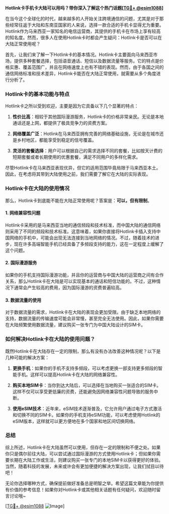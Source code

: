 **Hotlink卡手机卡大陆可以用吗？带你深入了解这个热门话题[[TG💪+ @esim1088](https://t.me/s/esim1088)]**

在当今这个全球化的时代，越来越多的人开始关注跨境通信的问题，尤其是对于那些经常往返于大陆和东南亚国家的人来说，选择一款合适的手机卡显得尤为重要。Hotlink作为马来西亚一家知名的电信运营商，其提供的手机卡在市场上享有较高的知名度。然而，很多人在使用Hotlink卡时都会产生疑问：Hotlink卡是否可以在大陆正常使用呢？

首先，让我们来了解一下Hotlink卡的基本情况。Hotlink卡主要面向马来西亚市场，提供多种套餐选择，包括语音通话、短信以及数据流量等服务。它的特点是价格实惠、覆盖范围广，并且在网络速度上也有不错的表现。然而，由于各国之间的通信网络标准和技术差异，Hotlink卡能否在大陆正常使用，就需要从多个角度进行分析了。

### **Hotlink卡的基本功能与特点**

Hotlink卡之所以受到欢迎，主要是因为它具备以下几个显著的特点：

1. **性价比高**：相较于其他国际漫游服务，Hotlink卡的价格非常亲民。无论是本地通话还是上网，都提供了极具竞争力的资费方案。
   
2. **网络覆盖广泛**：Hotlink在马来西亚拥有完善的网络基础设施，无论是在城市还是乡村地区，都能享受到稳定的信号覆盖。
   
3. **灵活的套餐选择**：用户可以根据自己的需求选择不同的套餐，比如按天计费的短期套餐或者长期使用的优惠套餐，满足不同用户的多样化需求。

尽管Hotlink卡在马来西亚表现优异，但它的适用范围毕竟局限于马来西亚本土。因此，在考虑将其带到大陆使用之前，我们需要了解它在大陆的实际表现。

### **Hotlink卡在大陆的使用情况**

那么，Hotlink卡到底能不能在大陆正常使用呢？答案是：**可以，但有限制**。

#### **1. 网络兼容性问题**
Hotlink卡采用的是马来西亚当地的通信频段和技术标准，而中国大陆的通信网络则采用了不同的频段和技术标准。这意味着，如果你直接将Hotlink卡插入支持中国网络的手机中，可能会出现无法连接到当地网络的情况。不过，随着技术的进步，现在许多高端智能手机已经具备了多频段支持的能力，这在一定程度上缓解了这个问题。

#### **2. 国际漫游服务**
如果你的手机支持国际漫游功能，并且你的运营商与中国大陆的运营商之间有合作关系，那么Hotlink卡在大陆是可以实现基本的通话和短信功能的。不过，这种情况下通常会产生较高的费用，因为国际漫游的资费普遍较高。

#### **3. 数据流量的使用**
对于数据流量的需求，Hotlink卡在大陆的表现会更加受限。由于缺乏本地网络的支持，数据流量的传输速度可能会非常慢，甚至完全无法使用。因此，如果你需要在大陆频繁使用数据流量，建议购买一张专门为中国大陆设计的SIM卡。

### **如何解决Hotlink卡在大陆的使用问题？**

既然Hotlink卡在大陆存在一定的限制，那么有没有办法改善这种情况呢？以下是几种可能的解决方案：

1. **更换手机**：如果你的手机不支持多频段，可以考虑更换一部支持更多频段的智能手机。这样可以提高Hotlink卡在大陆的网络兼容性。

2. **购买本地SIM卡**：当你到达大陆后，可以选择在当地购买一张适合的SIM卡。这样不仅可以享受更低廉的资费，还能避免因网络兼容性问题导致的服务中断。

3. **使用eSIM技术**：近年来，eSIM技术逐渐普及，它允许用户通过电子方式激活和切换不同的SIM卡。如果你的手机支持eSIM功能，可以考虑使用Hotlink的eSIM版本，这样就可以更方便地在多个国家和地区间切换网络。

### **总结**

综上所述，Hotlink卡在大陆虽然可以使用，但存在一定的限制和不便之处。如果你只是偶尔前往大陆，可以尝试通过国际漫游的方式使用Hotlink卡；但如果你需要长期在大陆工作或生活，则建议购买一张专门的本地SIM卡以获得更好的体验。当然，随着科技的发展，未来或许会有更加便捷的解决方案出现，让我们拭目以待吧！

无论你选择哪种方式，确保提前做好准备总是明智之举。希望这篇文章能为你提供有价值的参考信息！如果你对Hotlink卡或其他相关话题有任何疑问，欢迎随时留言讨论哦~ 

[[TG💪+ @esim1088](https://t.me/s/esim1088) ![Image](https://i.postimg.cc/4NQfJmqS/Snipaste-2025-05-13-00-14-12.png)]